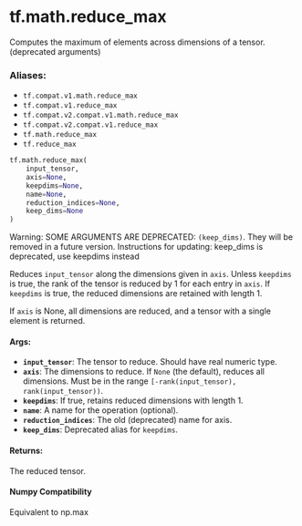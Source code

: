 <div itemscope itemtype="http://developers.google.com/ReferenceObject">
<meta itemprop="name" content="tf.math.reduce_max" />
<meta itemprop="path" content="Stable" />
</div>

# tf.math.reduce_max

Computes the maximum of elements across dimensions of a tensor. (deprecated arguments)

### Aliases:

* `tf.compat.v1.math.reduce_max`
* `tf.compat.v1.reduce_max`
* `tf.compat.v2.compat.v1.math.reduce_max`
* `tf.compat.v2.compat.v1.reduce_max`
* `tf.math.reduce_max`
* `tf.reduce_max`

``` python
tf.math.reduce_max(
    input_tensor,
    axis=None,
    keepdims=None,
    name=None,
    reduction_indices=None,
    keep_dims=None
)
```

<!-- Placeholder for "Used in" -->

Warning: SOME ARGUMENTS ARE DEPRECATED: `(keep_dims)`. They will be removed in a future version.
Instructions for updating:
keep_dims is deprecated, use keepdims instead

Reduces `input_tensor` along the dimensions given in `axis`.
Unless `keepdims` is true, the rank of the tensor is reduced by 1 for each
entry in `axis`. If `keepdims` is true, the reduced dimensions
are retained with length 1.

If `axis` is None, all dimensions are reduced, and a
tensor with a single element is returned.

#### Args:


* <b>`input_tensor`</b>: The tensor to reduce. Should have real numeric type.
* <b>`axis`</b>: The dimensions to reduce. If `None` (the default), reduces all
  dimensions. Must be in the range `[-rank(input_tensor),
  rank(input_tensor))`.
* <b>`keepdims`</b>: If true, retains reduced dimensions with length 1.
* <b>`name`</b>: A name for the operation (optional).
* <b>`reduction_indices`</b>: The old (deprecated) name for axis.
* <b>`keep_dims`</b>: Deprecated alias for `keepdims`.


#### Returns:

The reduced tensor.




#### Numpy Compatibility
Equivalent to np.max


